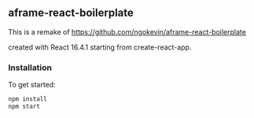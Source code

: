 ## aframe-react-boilerplate
This is a remake of https://github.com/ngokevin/aframe-react-boilerplate

created with React 16.4.1 starting from create-react-app.

### Installation

To get started:

```bash
npm install
npm start
```

